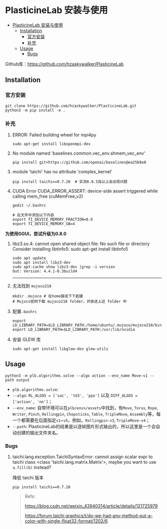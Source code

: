 # PlasticineLab 安装与使用

- [PlasticineLab 安装与使用](#plasticinelab-安装与使用)
  - [Installation](#installation)
    - [官方安装](#官方安装)
    - [补充](#补充)
  - [Usage](#usage)
    - [Bugs](#bugs)

Github库：https://github.com/hzaskywalker/PlasticineLab


## Installation 
### 官方安装

```
git clone https://github.com/hzaskywalker/PlasticineLab.git
python3 -m pip install -e .
```

### 补充
1. ERROR: Failed building wheel for mpi4py
   
   ```
   sudo apt-get install libopenmpi-dev
   ```
   
1. No module named 'baselines.common.vec_env.shmem_vec_env'
   
   ```
   pip install git+https://github.com/openai/baselines@ea25b9e8
   ```
   
1.  module 'taichi' has no attribute 'complex_kernel'

      ```
      pip install taichi==0.7.26  # 实测0.8.5及以上会出现问题
      ```

1. CUDA Error CUDA_ERROR_ASSERT: device-side assert triggered while calling mem_free (cuMemFree_v2)
   
   ```
   gedit ~/.bashrc
   
   # 在文件中添加以下内容
   export TI_DEVICE_MEMORY_FRACTION=0.9
   export TI_DEVICE_MEMORY_GB=4
   ```

**为使用GGUI，尝试升级为0.8.0**
1. libz3.so.4: cannot open shared object file: No such file or directory Consider installing libtinfo5: sudo apt-get install libtinfo5
   ```
   sudo apt update
   sudo apt install libz3-dev
   sudo apt-cache show libz3-dev |grep -i version
   Out: Version: 4.4.1-0.3build4
   ```
   
   ---
   
2. 无法找到 `mujoco210`
   
   ```
   mkdir .mujoco # 在home路徑下下創建
   # Mujoco官网下载 mujoco210 folder，并放进上述 folder 中
   ```
   
3. 配置`.bashrc`
   ```
   export LD_LIBRARY_PATH=$LD_LIBRARY_PATH:/home/ubuntu/.mujoco/mujoco210/bin
   export LD_LIBRARY_PATH=$LD_LIBRARY_PATH:/usr/lib/nvidia
   ```
   
4. 安装 GLEW 库
   ```
   sudo apt-get install libglew-dev glew-utils
   ```


## Usage

```
python3 -m plb.algorithms.solve --algo action --env_name Move-v1 --path output
```
- `plb.algorithms.solve`: 
- `--algo`: `RL_ALGOS = ['sac', 'td3', 'ppo']` 以及 `DIFF_ALGOS = ['action', 'nn']`；
- `--env_name`: 自带环境可以在`plb/envs/assets`中找到，有`Move`, `Torus`, `Rope`, `Writer`, `Pinch`, `Rollingpin`, `Chopsticks`, `Table`, `TripleMove`, `Assembly`等，每一个都需要在后面指定`v1`~`v5`。例如，`Rollingpin-v3`, `TripleMove-v4`；
- `--path`: PlasticineLab的结果是以逐帧图片形式输出的，所以这里是一个会自动创建的输出文件夹名。



### Bugs

1. taichi.lang.exception.TaichiSyntaxError: cannot assign scalar expr to taichi class <class 'taichi.lang.matrix.Matrix'>, maybe you want to use `a.fill(b)` instead?

   降低 taichi 版本

   ```
   pip install taichi==0.7.26
   ```

   > Refs:
   >
   > https://blog.csdn.net/weixin_43940314/article/details/121725979
   >
   > https://forum.taichi.graphics/t/do-we-had-any-method-put-a-color-with-single-float32-format/1202/6

   